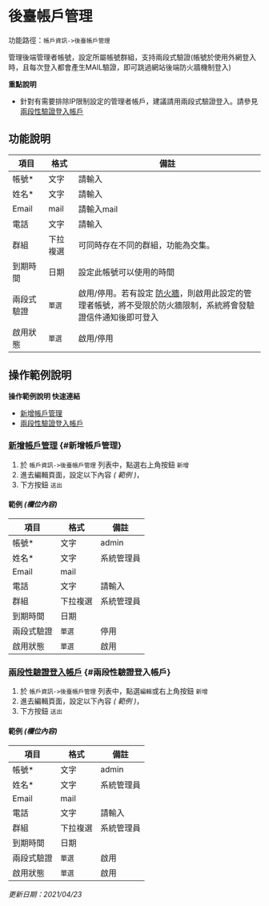 # 後臺帳戶管理

功能路徑：`帳戶資訊->後臺帳戶管理`

管理後端管理者帳號，設定所屬帳號群組，支持兩段式驗證(帳號於使用外網登入時，且每次登入都會產生MAIL驗證，即可跳過網站後端防火牆機制登入)

**重點說明**

* 針對有需要排除IP限制設定的管理者帳戶，建議請用兩段式驗證登入。請參見 [兩段性驗證登入帳戶](/guide/admin#兩段性驗證登入帳戶)

## 功能說明

| 項目 | 格式 | 備註 |
| --- | --- | --- |
| 帳號* | 文字 | 請輸入 |
| 姓名* | 文字 | 請輸入 |
| Email | mail | 請輸入mail |
| 電話 | 文字 | 請輸入 |
| 群組 | 下拉複選 | 可同時存在不同的群組，功能為交集。 |
| 到期時間 | 日期 | 設定此帳號可以使用的時間 |
| 兩段式驗證 | `單選` | 啟用/停用。若有設定 [防火牆](/guide/firewall)，則啟用此設定的管理者帳號，將不受限於防火牆限制，系統將會發驗證信件通知後即可登入 |
| 啟用狀態 | `單選` | 啟用/停用 |

## 操作範例說明

**操作範例說明 快速連結**

* [新增帳戶管理](/guide/admin#新增帳戶管理)
* [兩段性驗證登入帳戶](/guide/admin#兩段性驗證登入帳戶)

### [新增帳戶管理](/guide/admin#新增帳戶管理) {#新增帳戶管理}

1. 於 `帳戶資訊->後臺帳戶管理` 列表中，點選右上角按鈕 `新增`
2. 進去編輯頁面，設定以下內容 _( 範例 )_，
3. 下方按鈕 `送出`

#### 範例 _(欄位內容)_

| 項目 | 格式 | 備註 |
| --- | --- | --- |
| 帳號* | 文字 | admin |
| 姓名* | 文字 | 系統管理員 |
| Email | mail | |
| 電話 | 文字 | 請輸入 |
| 群組 | 下拉複選 | 系統管理員 |
| 到期時間 | 日期 | |
| 兩段式驗證 | `單選` | 停用 |
| 啟用狀態 | `單選` | 啟用 |

### [兩段性驗證登入帳戶](/guide/admin#兩段性驗證登入帳戶) {#兩段性驗證登入帳戶}

1. 於 `帳戶資訊->後臺帳戶管理` 列表中，點選`編輯`或右上角按鈕 `新增`
2. 進去編輯頁面，設定以下內容 _( 範例 )_，
3. 下方按鈕 `送出`

#### 範例 _(欄位內容)_

| 項目 | 格式 | 備註 |
| --- | --- | --- |
| 帳號* | 文字 | admin |
| 姓名* | 文字 | 系統管理員 |
| Email | mail| |
| 電話 | 文字 | 請輸入 |
| 群組 | 下拉複選 | 系統管理員 |
| 到期時間 | 日期 | |
| 兩段式驗證 | `單選` | 啟用 |
| 啟用狀態 | `單選` | 啟用 |

_更新日期：2021/04/23_
